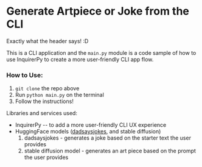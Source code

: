 # Generate Artpiece or Joke from the CLI

Exactly what the header says! :D 

This is a CLI application and the `main.py` module is a code sample of how to use InquirerPy to create a more user-friendly CLI app flow.

### How to Use:
1. `git clone` the repo above
2. Run `python main.py` on the terminal
3. Follow the instructions!

Libraries and services used:
- InquirerPy -- to add a more user-friendly CLI UX experience
- HuggingFace models ([dadsaysjokes](https://huggingface.co/huggingtweets/dadsaysjokes?text=my+life+is), and stable diffusion)
  1. dadsaysjokes - generates a joke based on the starter text the user provides
  2. stable diffusion model - generates an art piece based on the prompt the user provides 
